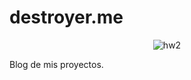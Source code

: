 # destroyer.me

<p align="center">
  <img src="https://raw.githubusercontent.com/destroyer-dcf/usb2ps2/main/images/favicon.png" alt="hw2"/>
</p>

Blog de mis proyectos.
